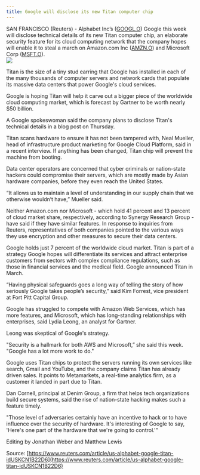 ```yaml
---
title: Google will disclose its new Titan computer chip
---
```


SAN FRANCISCO \(Reuters\) - Alphabet Inc’s \([GOOGL.O](https://www.reuters.com/finance/stocks/overview?symbol=GOOGL.O)\) Google this week will disclose technical details of its new Titan computer chip, an elaborate security feature for its cloud computing network that the company hopes will enable it to steal a march on Amazon.com Inc \([AMZN.O](https://www.reuters.com/finance/stocks/overview?symbol=AMZN.O)\) and Microsoft Corp \([MSFT.O](https://www.reuters.com/finance/stocks/overview?symbol=MSFT.O)\).  
![](https://etimg.etb2bimg.com/photo/60186069.cms)

Titan is the size of a tiny stud earring that Google has installed in each of the many thousands of computer servers and network cards that populate its massive data centers that power Google's cloud services.

Google is hoping Titan will help it carve out a bigger piece of the worldwide cloud computing market, which is forecast by Gartner to be worth nearly $50 billion.

A Google spokeswoman said the company plans to disclose Titan's technical details in a blog post on Thursday.

Titan scans hardware to ensure it has not been tampered with, Neal Mueller, head of infrastructure product marketing for Google Cloud Platform, said in a recent interview. If anything has been changed, Titan chip will prevent the machine from booting.

Data center operators are concerned that cyber criminals or nation-state hackers could compromise their servers, which are mostly made by Asian hardware companies, before they even reach the United States.

“It allows us to maintain a level of understanding in our supply chain that we otherwise wouldn’t have,” Mueller said.

Neither Amazon.com nor Microsoft - which hold 41 percent and 13 percent of cloud market share, respectively, according to Synergy Research Group - have said if they have similar features. In response to inquiries from Reuters, representatives of both companies pointed to the various ways they use encryption and other measures to secure their data centers.

Google holds just 7 percent of the worldwide cloud market. Titan is part of a strategy Google hopes will differentiate its services and attract enterprise customers from sectors with complex compliance regulations, such as those in financial services and the medical field. Google announced Titan in March.

“Having physical safeguards goes a long way of telling the story of how seriously Google takes people’s security,” said Kim Forrest, vice president at Fort Pitt Capital Group.

Google has struggled to compete with Amazon Web Services, which has more features, and Microsoft, which has long-standing relationships with enterprises, said Lydia Leong, an analyst for Gartner.

Leong was skeptical of Google's strategy.

"Security is a hallmark for both AWS and Microsoft,” she said this week. "Google has a lot more work to do."

Google uses Titan chips to protect the servers running its own services like search, Gmail and YouTube, and the company claims Titan has already driven sales. It points to Metamarkets, a real-time analytics firm, as a customer it landed in part due to Titan.

Dan Cornell, principal at Denim Group, a firm that helps tech organizations build secure systems, said the rise of nation-state hacking makes such a feature timely.

"Those level of adversaries certainly have an incentive to hack or to have influence over the security of hardware. It's interesting of Google to say, 'Here's one part of the hardware that we're going to control.'”

Editing by Jonathan Weber and Matthew Lewis

Source: [https://www.reuters.com/article/us-alphabet-google-titan-idUSKCN1B22D6](https://www.reuters.com/article/us-alphabet-google-titan-idUSKCN1B22D6)



